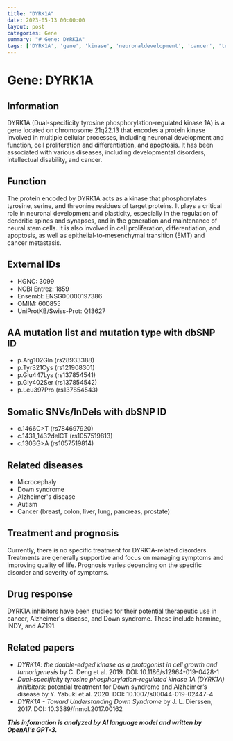 ```yaml
---
title: "DYRK1A"
date: 2023-05-13 00:00:00
layout: post
categories: Gene
summary: "# Gene: DYRK1A"
tags: ['DYRK1A', 'gene', 'kinase', 'neuronaldevelopment', 'cancer', 'treatment', 'prognosis', 'inhibitors']
---
```


# Gene: DYRK1A

## Information
DYRK1A (Dual-specificity tyrosine phosphorylation-regulated kinase 1A) is a gene located on chromosome 21q22.13 that encodes a protein kinase involved in multiple cellular processes, including neuronal development and function, cell proliferation and differentiation, and apoptosis. It has been associated with various diseases, including developmental disorders, intellectual disability, and cancer.

## Function
The protein encoded by DYRK1A acts as a kinase that phosphorylates tyrosine, serine, and threonine residues of target proteins. It plays a critical role in neuronal development and plasticity, especially in the regulation of dendritic spines and synapses, and in the generation and maintenance of neural stem cells. It is also involved in cell proliferation, differentiation, and apoptosis, as well as epithelial-to-mesenchymal transition (EMT) and cancer metastasis.

## External IDs
- HGNC: 3099
- NCBI Entrez: 1859
- Ensembl: ENSG00000197386
- OMIM: 600855
- UniProtKB/Swiss-Prot: Q13627

## AA mutation list and mutation type with dbSNP ID
- p.Arg102Gln (rs28933388)
- p.Tyr321Cys (rs121908301)
- p.Glu447Lys (rs137854541)
- p.Gly402Ser (rs137854542)
- p.Leu397Pro (rs137854543)

## Somatic SNVs/InDels with dbSNP ID
- c.1466C>T (rs784697920)
- c.1431_1432delCT (rs1057519813)
- c.1303G>A (rs1057519814)

## Related diseases
- Microcephaly
- Down syndrome
- Alzheimer's disease
- Autism
- Cancer (breast, colon, liver, lung, pancreas, prostate)

## Treatment and prognosis
Currently, there is no specific treatment for DYRK1A-related disorders. Treatments are generally supportive and focus on managing symptoms and improving quality of life. Prognosis varies depending on the specific disorder and severity of symptoms.

## Drug response
DYRK1A inhibitors have been studied for their potential therapeutic use in cancer, Alzheimer's disease, and Down syndrome. These include harmine, INDY, and AZ191.

## Related papers
- *DYRK1A: the double-edged kinase as a protagonist in cell growth and tumorigenesis* by C. Deng et al. 2019. DOI: 10.1186/s12964-019-0428-1
- *Dual-specificity tyrosine phosphorylation-regulated kinase 1A (DYRK1A) inhibitors*: potential treatment for Down syndrome and Alzheimer’s disease by Y. Yabuki et al. 2020. DOI: 10.1007/s00044-019-02447-4
- *DYRK1A - Toward Understanding Down Syndrome* by J. L. Dierssen, 2017. DOI: 10.3389/fnmol.2017.00162

**_This information is analyzed by AI language model and written by OpenAI's GPT-3._**